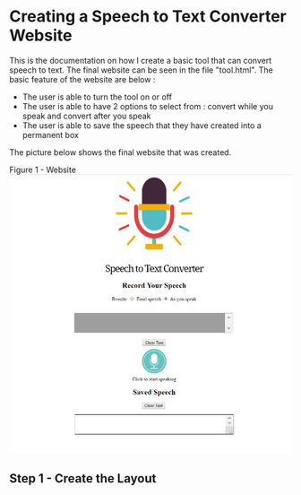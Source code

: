 <h1> Creating a Speech to Text Converter Website</h1> 

This is the documentation on how I create a basic tool that can convert speech to text. The final website can be seen in the file "tool.html". The basic feature of the website are below :

<ul>
  <li>The user is able to turn the tool on or off </li>
  <li> The user is able to have 2 options to select from : convert while you speak and convert after you speak</li>
  <li> The user is able to save the speech that they have created into a permanent box </li>
</ul>

 The picture below shows the final website that was created. 
 
 Figure 1 - Website 
<img src="Final_Website.JPG"> 

<h2> Step 1 - Create the Layout </h2> 


